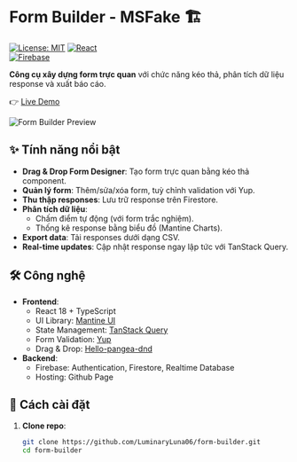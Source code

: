 # Form Builder - MSFake 🏗️

[![License: MIT](https://img.shields.io/badge/License-MIT-blue.svg)](LICENSE)
[![React](https://img.shields.io/badge/React-18.2.0-%2361DAFB)](https://react.dev/)  
[![Firebase](https://img.shields.io/badge/Firebase-9.22.0-%23FFCA28)](https://firebase.google.com/)

**Công cụ xây dựng form trực quan** với chức năng kéo thả, phân tích dữ liệu response và xuất báo cáo.

👉 [Live Demo](https://luminaryluna06.github.io/form-builder/)

![Form Builder Preview](link_ảnh_preview.gif)

## ✨ Tính năng nổi bật

- **Drag & Drop Form Designer**: Tạo form trực quan bằng kéo thả component.
- **Quản lý form**: Thêm/sửa/xóa form, tuỳ chỉnh validation với Yup.
- **Thu thập responses**: Lưu trữ response trên Firestore.
- **Phân tích dữ liệu**:
  - Chấm điểm tự động (với form trắc nghiệm).
  - Thống kê response bằng biểu đồ (Mantine Charts).
- **Export data**: Tải responses dưới dạng CSV.
- **Real-time updates**: Cập nhật response ngay lập tức với TanStack Query.

## 🛠 Công nghệ

- **Frontend**:
  - React 18 + TypeScript
  - UI Library: [Mantine UI](https://mantine.dev/)
  - State Management: [TanStack Query](https://tanstack.com/query/latest)
  - Form Validation: [Yup](https://www.npmjs.com/package/yup)
  - Drag & Drop: [Hello-pangea-dnd](https://github.com/hello-pangea/dnd)
- **Backend**:
  - Firebase: Authentication, Firestore, Realtime Database
  - Hosting: Github Page

## 🚀 Cách cài đặt

1. **Clone repo**:
   ```bash
   git clone https://github.com/LuminaryLuna06/form-builder.git
   cd form-builder
   ```

